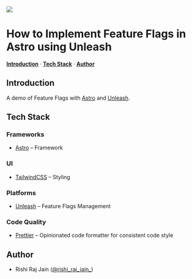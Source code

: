 <a href="https://dev.to/reeshee/how-to-implement-feature-flags-in-astro-using-unleash-2fg5">
  <img src="https://dev-to-uploads.s3.amazonaws.com/uploads/articles/530o6ba6f438cuklmyxw.png" />
</a>

# How to Implement Feature Flags in Astro using Unleash

<a href="#introduction"><strong>Introduction</strong></a> · <a href="#tech-stack"><strong>Tech Stack</strong></a> · <a href="#author"><strong>Author</strong></a>
<br/>

## Introduction

A demo of Feature Flags with [Astro](https://astro.build) and [Unleash](https://getunleash.io).

## Tech Stack

### Frameworks

- [Astro](https://astro.build) – Framework

### UI

- [TailwindCSS](https://tailwindcss.com) – Styling

### Platforms

- [Unleash](https://getunleash.io) – Feature Flags Management

### Code Quality

- [Prettier](https://prettier.io/) – Opinionated code formatter for consistent code style

## Author

- Rishi Raj Jain ([@rishi_raj_jain_](https://twitter.com/rishi_raj_jain_))

